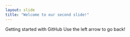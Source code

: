 ```yaml
---
layout: slide
title: "Welcome to our second slide!"
---
```

Getting started with GitHub
Use the left arrow to go back!
